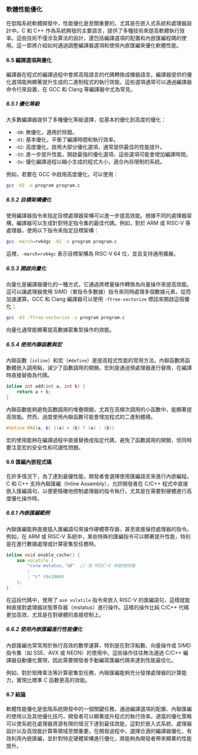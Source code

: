 ### 軟體性能優化

在低階系統軟體開發中，性能優化是至關重要的，尤其是在嵌入式系統和處理器設計中。C 和 C++ 作為系統開發的主要語言，提供了多種技術來提高軟體執行效率。這些技術不僅涉及算法的設計，還包括編譯選項的配置和內嵌匯編程碼的使用。這一節將介紹如何通過調整編譯器選項和使用內嵌匯編來優化軟體性能。

#### 6.5 **編譯選項與優化**

編譯器在程式的編譯過程中會將高階語言的代碼轉換成機器語言。編譯器提供的優化選項能夠顯著提升生成的二進制程式的執行效能。這些選項通常可以通過編譯器命令行來設置，在 GCC 和 Clang 等編譯器中尤為常見。

##### 6.5.1 **優化等級**

大多數編譯器提供了多種優化等級選擇，從基本的優化到高度的優化：

- `-O0`: 無優化，適用於除錯。
- `-O1`: 基本優化，平衡了編譯時間和執行效率。
- `-O2`: 高度優化，啟用大部分優化選項，通常提供最佳的性能提升。
- `-O3`: 進一步提升性能，開啟最強的優化選項，這些選項可能會增加編譯時間。
- `-Os`: 優化編譯過程以縮小生成的程式大小，適合內存限制的系統。

例如，若要在 GCC 中啟用高度優化，可以使用：

```bash
gcc -O2 -o program program.c
```

##### 6.5.2 **目標架構優化**

使用編譯器指令來指定目標處理器架構可以進一步提高效能。根據不同的處理器架構，編譯器可以生成針對特定指令集的最佳代碼。例如，對於 ARM 或 RISC-V 等處理器，使用以下指令來指定目標架構：

```bash
gcc -march=rv64gc -O2 -o program program.c
```

這裡，`-march=rv64gc` 表示目標架構為 RISC-V 64 位，並且支持通用擴展。

##### 6.5.3 **開啟向量化**

向量化是編譯器優化的一種方式，它通過將標量操作轉換為向量操作來提高效能。這可以讓處理器使用 SIMD（單指令多數據）指令來同時處理多個數據元素，從而加速運算。GCC 和 Clang 編譯器可以使用 `-ftree-vectorize` 標誌來開啟這個優化：

```bash
gcc -O3 -ftree-vectorize -o program program.c
```

向量化通常能顯著提高數據密集型操作的效能。

##### 6.5.4 **使用內聯函數與宏**

內聯函數（`inline`）和宏（`#define`）是提高程式性能的常用方法。內聯函數將函數體嵌入調用點，減少了函數調用的開銷。宏則是通過預處理器進行替換，在編譯時直接替換為代碼。

```cpp
inline int add(int a, int b) {
    return a + b;
}
```

內聯函數能夠避免函數調用的堆疊開銷，尤其在高頻次調用的小函數中，能顯著提高效能。然而，過度使用內聯函數可能會增加程式的二進制體積。

```cpp
#define MAX(a, b) ((a) > (b) ? (a) : (b))
```

宏的使用能夠在編譯過程中直接替換成指定代碼，避免了函數調用的開銷，但同時要注意宏的安全性和可讀性問題。

#### 6.6 **匯編內嵌程式碼**

在許多情況下，為了達到最優性能，開發者會選擇使用匯編語言來進行內嵌編程。C 和 C++ 支持內聯匯編（Inline Assembly），允許開發者在 C/C++ 程式中直接嵌入匯編語句，以便更精確地控制處理器的指令執行，尤其是在需要對硬體進行高度優化操作時。

##### 6.6.1 **內嵌匯編範例**

內聯匯編能夠直接插入匯編語句來操作硬體寄存器，甚至直接操控處理器的指令。例如，在 ARM 或 RISC-V 系統中，某些特殊的匯編指令可以顯著提升性能，特別是在進行數據處理或計算密集型任務時。

```cpp
inline void enable_cache() {
    asm volatile (
        "csrw mstatus, %0"  // 在 RISC-V 中啟用快取
        :
        : "r" (0x1000)
    );
}
```

在這段代碼中，使用了 `asm volatile` 指令來嵌入 RISC-V 的匯編語句，這樣就能夠直接對處理器狀態寄存器（mstatus）進行操作。這樣的操作比純 C/C++ 代碼更加高效，尤其是在對硬體的直接控制上。

##### 6.6.2 **使用內嵌匯編進行性能優化**

內嵌匯編也常常用於執行高效的數學運算，特別是在對浮點數、向量操作或 SIMD 指令集（如 SSE、AVX 或 NEON）的使用中。這些操作往往無法通過 C/C++ 編譯器自動優化實現，因此需要開發者手動編寫匯編代碼來達到性能最佳化。

例如，對於矩陣乘法等計算密集型任務，內聯匯編能夠充分發揮處理器的計算能力，實現比標準 C 函數更高的效能。

#### 6.7 **結論**

軟體性能優化是低階系統開發中的一個關鍵任務，通過編譯選項的配置、內聯匯編的使用以及其他優化技巧，開發者可以顯著提升程式的執行效率。適當的優化策略可以使系統在處理器資源有限的情況下達到最佳效能，這對於嵌入式系統、處理器設計以及高效能計算等領域至關重要。在開發過程中，選擇合適的編譯器優化、有效利用內嵌匯編，並針對特定硬體架構進行優化，將能夠為開發者帶來顯著的性能提升。